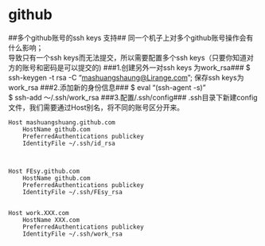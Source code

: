 github
======

##多个github账号的ssh keys 支持##
同一个机子上对多个github账号操作会有什么影响；						
导致只有一个ssh keys而无法提交，所以需要配置多个ssh keys（只要你知道对方的账号和密码是可以提交的)
###1.创建另外一对ssh keys 为work_rsa###
$ ssh-keygen -t rsa -C “mashuangshaung@Lirange.com”;
保存ssh keys为work_rsa
###2.添加新的身份信息###
$ eval “(ssh-agent -s)”												
$ ssh-add ～/.ssh/work_rsa
###3.配置/.ssh/config###
.ssh目录下新建config文件，我们需要通过Host别名，将不同的账号区分开来。			


	Host mashuangshuang.github.com				
		HostName github.com				
		PreferredAuthentications publickey			
		IdentityFile ~/.ssh/id_rsa		



	Host FEsy.github.com	
		HostName github.com	
		PreferredAuthentications publickey	
		IdentityFile ~/.ssh/FEsy_rsa	


	Host work.XXX.com	
		HostName XXX.com	
		PreferredAuthentications publickey	
		IdentityFile ~/.ssh/work_rsa	
